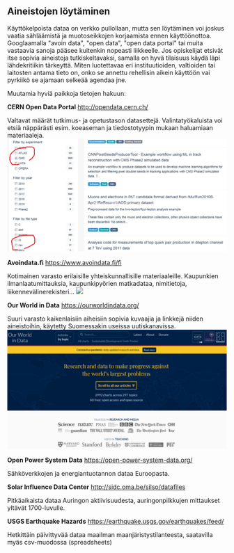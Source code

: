 ## Aineistojen löytäminen

Käyttökelpoista dataa on verkko pullollaan, mutta sen löytäminen voi joskus vaatia sähläämistä ja muotoseikkojen korjaamista ennen käyttöönottoa. Googlaamalla "avoin data", "open data", "open data portal" tai muita vastaavia sanoja pääsee kuitenkin nopeasti liikkeelle. Jos opiskelijat etsivät itse sopivia aineistoja tutkiskeltavaksi, samalla on hyvä tilaisuus käydä läpi lähdekritiikin tärkeyttä. Miten luotettavaa eri instituutioiden, valtioiden tai laitosten antama tieto on, onko se annettu rehellisin aikein käyttöön vai pyrkiikö se ajamaan selkeää agendaa jne.

Muutamia hyviä paikkoja tietojen hakuun:

**CERN Open Data Portal**
http://opendata.cern.ch/

Valtavat määrät tutkimus- ja opetustason datasettejä. Valintatyökaluista voi etsiä näppärästi esim. koeaseman ja tiedostotyypin mukaan haluamiaan materiaaleja.
![](../assets/img/CERNportal.png)

**Avoindata.fi**
https://www.avoindata.fi/fi

Kotimainen varasto erilaisille yhteiskunnallisille materiaaleille. Kaupunkien ilmanlaatumittauksia, kaupunkipyörien matkadataa, nimitietoja, liikennevälinerekisteri...
![](../assets/img/avoindatafi.png)

**Our World in Data**
https://ourworldindata.org/

Suuri varasto kaikenlaisiin aiheisiin sopivia kuvaajia ja linkkejä niiden aineistoihin, käytetty Suomessakin useissa uutiskanavissa.
![](../assets/img/OurWorld.png)

**Open Power System Data**
https://open-power-system-data.org/

Sähköverkkojen ja energiantuotannon dataa Euroopasta.

**Solar Influence Data Center**
http://sidc.oma.be/silso/datafiles

Pitkäaikaista dataa Auringon aktiivisuudesta, auringonpilkkujen mittaukset yltävät 1700-luvulle.

**USGS Earthquake Hazards**
https://earthquake.usgs.gov/earthquakes/feed/

Hetkittäin päivittyvää dataa maailman maanjäristystilanteesta, saatavilla myäs csv-muodossa (spreadsheets)
